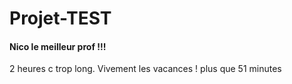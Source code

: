 # Projet-TEST

#### Nico le meilleur prof !!!

2 heures c trop long. Vivement les vacances !
plus que 51 minutes
